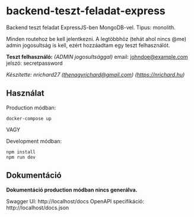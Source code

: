 # backend-teszt-feladat-express

Backend teszt feladat ExpressJS-ben MongoDB-vel. Típus: monolith.

Minden routehoz be kell jelentkezni. A legtöbbhöz (tehát ahol nincs @me) admin jogosultság is kell, ezért hozzáadtam egy teszt felhasználót.

**Teszt felhasználó:** _(ADMIN jogosultsággal)_
email: johndoe@example.com
jelszó: secretpassword

_Készítette: nrichard27 (thenagyrichard@gmail.com) (https://nrichard.hu)_

## Használat

Production módban:

```
docker-compose up
```

VAGY

Development módban:

```
npm install
npm run dev
```

## Dokumentáció

**Dokumentáció production módban nincs generálva.**

Swagger UI: http://localhost/docs
OpenAPI specifikáció: http://localhost/docs.json
